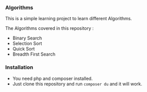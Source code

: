 ### Algorithms

This is a simple learning project to learn different Algorithms.

The Algorithms covered in this repository : 
- Binary Search
- Selection Sort
- Quick Sort
- Breadth First Search

### Installation

- You need php and composer installed.
- Just clone this repository and run `composer du` and it will work. 